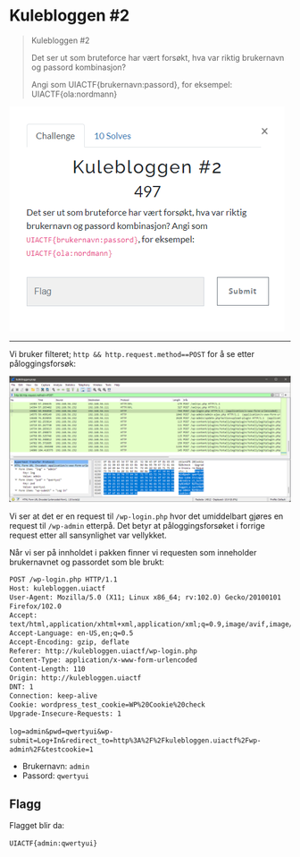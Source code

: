 # Kulebloggen #2

> Kulebloggen #2
>
> Det ser ut som bruteforce har vært forsøkt, hva var riktig brukernavn og passord kombinasjon?
>
> Angi som UIACTF{brukernavn:passord}, for eksempel: UIACTF{ola:nordmann}


![](00.png)

---

Vi bruker filteret; `http && http.request.method==POST` for å se etter påloggingsforsøk:

![](01.png)

Vi ser at det er en request til `/wp-login.php` hvor det umiddelbart gjøres en request til `/wp-admin` etterpå. Det betyr at påloggingsforsøket i forrige request etter all sansynlighet var vellykket.

Når vi ser på innholdet i pakken finner vi requesten som inneholder brukernavnet og passordet som ble brukt:

```
POST /wp-login.php HTTP/1.1
Host: kulebloggen.uiactf
User-Agent: Mozilla/5.0 (X11; Linux x86_64; rv:102.0) Gecko/20100101 Firefox/102.0
Accept: text/html,application/xhtml+xml,application/xml;q=0.9,image/avif,image/webp,*/*;q=0.8
Accept-Language: en-US,en;q=0.5
Accept-Encoding: gzip, deflate
Referer: http://kulebloggen.uiactf/wp-login.php
Content-Type: application/x-www-form-urlencoded
Content-Length: 110
Origin: http://kulebloggen.uiactf
DNT: 1
Connection: keep-alive
Cookie: wordpress_test_cookie=WP%20Cookie%20check
Upgrade-Insecure-Requests: 1

log=admin&pwd=qwertyui&wp-submit=Log+In&redirect_to=http%3A%2F%2Fkulebloggen.uiactf%2Fwp-admin%2F&testcookie=1
```

- Brukernavn: `admin`
- Passord: `qwertyui`

## Flagg

Flagget blir da:

`UIACTF{admin:qwertyui}`
